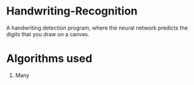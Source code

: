 # Handwriting-Recognition

A handwriting detection program, where the neural network predicts the digits that you draw on a canvas.

# Algorithms used

1. Many
